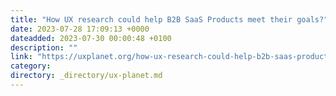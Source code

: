 ```yaml
---
title: "How UX research could help B2B SaaS Products meet their goals?"
date: 2023-07-28 17:09:13 +0000
dateadded: 2023-07-30 00:00:48 +0100
description: ""
link: "https://uxplanet.org/how-ux-research-could-help-b2b-saas-products-meet-their-goals-9f087688a496?source=rss----819cc2aaeee0---4"
category:
directory: _directory/ux-planet.md
---
```

